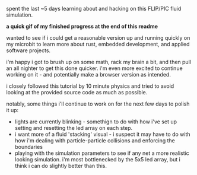 spent the last ~5 days learning about and hacking on this FLIP/PIC fluid simulation.

**a quick gif of my finished progress at the end of this readme**

wanted to see if i could get a reasonable version up and running quickly on my microbit to learn more about rust, embedded development, and applied software projects.

i'm happy i got to brush up on some math, rack my brain a bit, and then pull an all nighter to get this done quicker. i'm even more excited to continue working on it - and potentially make a browser version as intended.

i closely followed this tutorial by 10 minute physics and tried to avoid looking at the provided source code as much as possible. 

notably, some things i'll continue to work on for the next few days to polish it up:
- lights are currently blinking - somethign to do with how i've set up setting and resetting the led array on each step. 
- i want more of a fluid 'stacking' visual - i suspect it may have to do with how i'm dealing with particle-particle collisions and enforcing the boundaries
- playing with the simulation parameters to see if any net a more realistic looking simulation. i'm most bottlenecked by the 5x5 led array, but i think i can do slightly better than this.